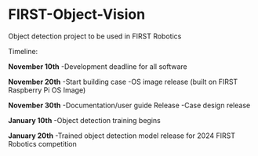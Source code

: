 # FIRST-Object-Vision
Object detection project to be used in FIRST Robotics

Timeline:

**November 10th**
  -Development deadline for all software

**November 20th**
  -Start building case
  -OS image release (built on FIRST Raspberry Pi OS Image)

**November 30th**
  -Documentation/user guide Release
  -Case design release

**January 10th**
  -Object detection training begins

**January 20th**
  -Trained object detection model release for 2024 FIRST Robotics competition
